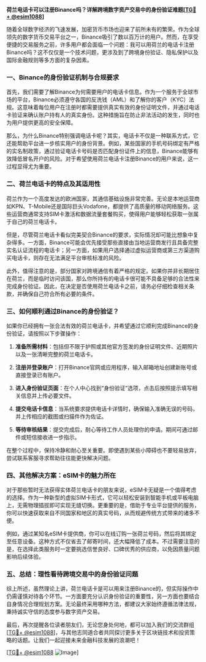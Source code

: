 **荷兰电话卡可以注册Binance吗？详解跨境数字资产交易中的身份验证难题[[TG💪+ @esim1088](https://t.me/s/esim1088)]**

随着全球数字经济的飞速发展，加密货币市场也迎来了前所未有的繁荣。作为全球领先的数字货币交易平台之一，Binance吸引了数以百万计的用户。然而，在享受便捷的交易服务之前，许多用户都会面临一个问题：我可以用荷兰的电话卡注册Binance吗？这不仅仅是一个技术问题，更涉及到了跨境身份验证、隐私保护以及国际金融规则等多方面的复杂因素。

### **一、Binance的身份验证机制与合规要求**

首先，我们需要了解Binance为何需要用户的电话卡信息。作为一个服务于全球市场的平台，Binance必须遵守各国的反洗钱（AML）和了解你的客户（KYC）法规。这意味着每位用户在注册时都需要提供真实有效的身份证明文件，并通过电话卡验证来确认账户持有人的真实身份。这种措施旨在防止非法活动的发生，同时也为用户提供更高的安全保障。

那么，为什么Binance特别强调电话卡呢？其实，电话卡不仅是一种联系方式，它还能帮助平台进一步核实用户的身份背景。例如，某些国家的手机号码绑定有严格的实名制政策，通过验证电话卡号码是否匹配身份证件上的信息，Binance能够有效降低冒名开户的风险。对于希望使用荷兰电话卡注册Binance的用户来说，这一过程显得尤为重要。

### **二、荷兰电话卡的特点及其适用性**

荷兰作为一个高度发达的欧洲国家，其通信基础设施非常完善。无论是本地运营商如KPN、T-Mobile还是国际巨头Vodafone，都提供了高质量的移动网络服务。这些运营商通常支持SIM卡激活和数据流量套餐购买，使得用户能够轻松获取一张属于自己的荷兰电话卡。

但是，尽管荷兰电话卡看似完美契合Binance的要求，实际情况却可能比想象中复杂得多。一方面，Binance可能会优先接受那些直接由当地运营商发行且具备完整实名认证流程的电话卡；另一方面，如果用户选择通过虚拟运营商或第三方渠道购买电话卡，则存在无法满足平台审核标准的风险。

此外，值得注意的是，部分国家对跨境通信有着严格的规定。如果你并非长期居住在荷兰，而是临时访问该国，那么你所持有的电话卡很可能不具备足够的合法性来完成身份验证。因此，在决定是否使用荷兰电话卡之前，请务必仔细检查相关条款，并确保自己符合所有必要的条件。

### **三、如何顺利通过Binance的身份验证？**

如果你已经拥有一张合法有效的荷兰电话卡，并希望通过它顺利完成Binance的身份验证，请按照以下步骤操作：

1. **准备所需材料**：包括但不限于护照或其他官方签发的身份证明文件、近期照片以及一张清晰完整的荷兰电话卡。
   
2. **注册并登录账户**：打开Binance官网或应用程序，输入邮箱地址创建新账号或直接登录已有账户。

3. **进入身份验证页面**：在个人中心找到“身份验证”选项，点击后按照提示填写相关信息并上传必要文件。

4. **提交电话卡信息**：当系统要求提供电话卡详情时，确保输入准确无误的号码，并上传相应的截图或扫描件作为佐证。

5. **等待审核结果**：提交完成后，耐心等待工作人员处理你的申请。期间可通过邮件或短信接收进一步指示。

在整个过程中，保持冷静和耐心至关重要。即使遇到某些小障碍也不要轻易放弃，尝试联系客服寻求帮助往往能更快解决问题。

### **四、其他解决方案：eSIM卡的魅力所在**

对于那些暂时无法获得实体荷兰电话卡的朋友来说，eSIM卡无疑是一个值得考虑的选择。作为一种新型的虚拟SIM卡形式，它可以轻松安装到智能手机或平板电脑上，无需物理插拔即可实现无缝切换。更重要的是，借助于专业平台提供的服务，你可以快速获取来自不同国家和地区的真实号码，从而规避传统方式带来的诸多不便。

例如，通过某知名eSIM卡提供商，你可以在线订购一张荷兰号码，然后将其绑定至任意设备。这种方式不仅省去了邮寄时间，还大幅降低了成本。不过需要注意的是，在选择此类服务时一定要挑选信誉良好、口碑优秀的供应商，以免因质量问题影响后续体验。

### **五、总结：理性看待跨境交易中的身份验证问题**

综上所述，虽然理论上讲，荷兰电话卡是可以用来注册Binance的，但实际操作中仍需谨慎对待各个环节。一方面要充分认识身份验证的重要性，另一方面也要结合自身情况合理规划方案。无论最终采用哪种方法，都建议大家始终遵循法律法规，秉持诚实守信的态度参与数字资产交易。

最后，再次提醒各位读者朋友们，无论您身处何地，都可以加入我们的交流群组[[TG💪+ @esim1088](https://t.me/s/esim1088)]，与其他志同道合者共同探讨更多关于区块链技术和投资策略的话题。让我们一起迎接未来金融科技发展的浪潮吧！

[[TG💪+ @esim1088](https://t.me/s/esim1088) ![Image](https://i.postimg.cc/4NQfJmqS/Snipaste-2025-05-13-00-14-12.png)]